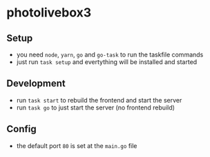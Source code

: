 # photolivebox3

## Setup

- you need `node`, `yarn`, `go` and `go-task` to run the taskfile commands
- just run `task setup` and evertything will be installed and started

## Development

- run `task start` to rebuild the frontend and start the server
- run `task go` to just start the server (no frontend rebuild)

## Config

- the default port `80` is set at the `main.go` file
